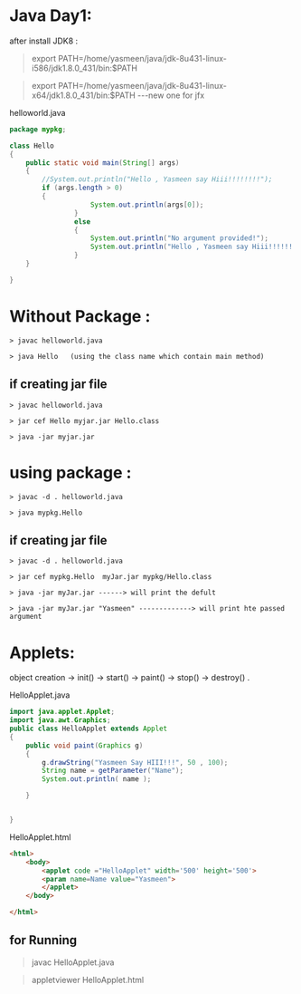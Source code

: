 # Java Day1:

after install JDK8 :

 > export PATH=/home/yasmeen/java/jdk-8u431-linux-i586/jdk1.8.0_431/bin:$PATH

>export PATH=/home/yasmeen/java/jdk-8u431-linux-x64/jdk1.8.0_431/bin:$PATH  ---new one for jfx


helloworld.java
``` java 
package mypkg;

class Hello
{
	public static void main(String[] args)
	{
		//System.out.println("Hello , Yasmeen say Hiii!!!!!!!!");
		if (args.length > 0) 
		{
                	System.out.println(args[0]);
                } 
                else 
                {
                 	System.out.println("No argument provided!");
                	System.out.println("Hello , Yasmeen say Hiii!!!!!!!!");
                }
	}

}

```
# Without Package :
    > javac helloworld.java 

    > java Hello   (using the class name which contain main method)

## if creating jar file
    > javac helloworld.java 
    
    > jar cef Hello myjar.jar Hello.class 

    > java -jar myjar.jar

# using package :
    > javac -d . helloworld.java 

    > java mypkg.Hello 

## if creating jar file

    > javac -d . helloworld.java 
    
    > jar cef mypkg.Hello  myJar.jar mypkg/Hello.class 

    > java -jar myJar.jar ------> will print the defult

    > java -jar myJar.jar "Yasmeen" -------------> will print hte passed argument


# Applets:

object creation -> init() -> start() -> paint() -> stop() -> destroy() .


HelloApplet.java

``` java 
import java.applet.Applet;
import java.awt.Graphics;
public class HelloApplet extends Applet
{
	public void paint(Graphics g)
	{
		g.drawString("Yasmeen Say HIII!!!", 50 , 100);
		String name = getParameter("Name");
		System.out.println( name );

	}


}

```

HelloApplet.html
```  html 
<html>
	<body>
		<applet code ="HelloApplet" width='500' height='500'>
		<param name=Name value="Yasmeen">
		</applet>
	</body>

</html>

```


## for Running

> javac HelloApplet.java 

> appletviewer HelloApplet.html 

